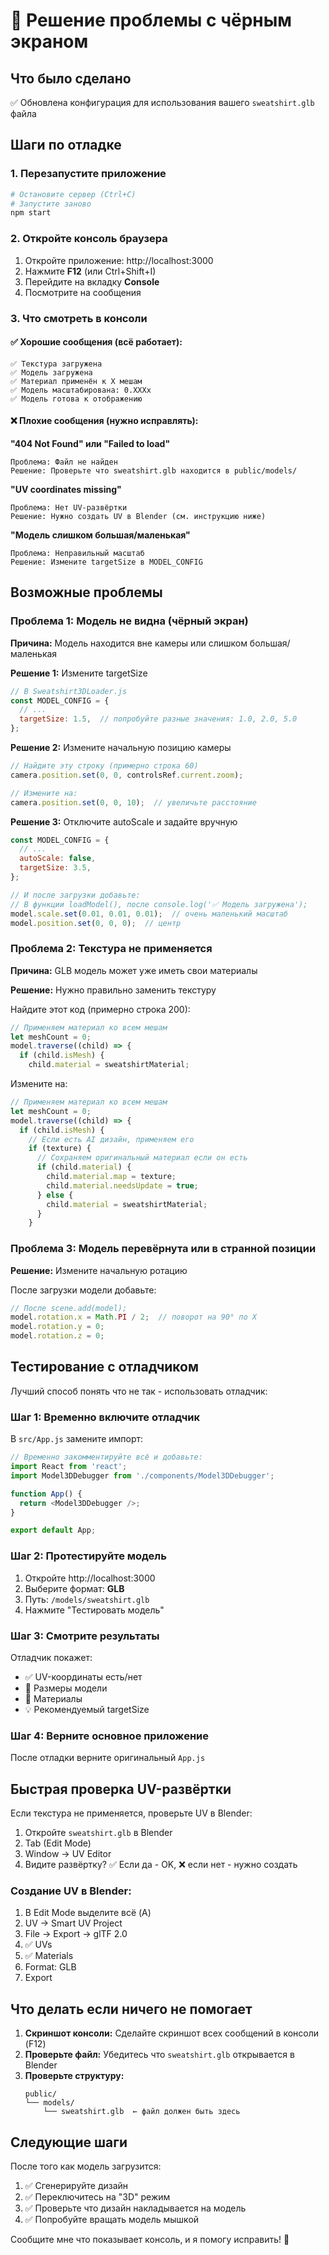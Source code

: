 # 🐛 Решение проблемы с чёрным экраном

## Что было сделано

✅ Обновлена конфигурация для использования вашего `sweatshirt.glb` файла

## Шаги по отладке

### 1. Перезапустите приложение

```bash
# Остановите сервер (Ctrl+C)
# Запустите заново
npm start
```

### 2. Откройте консоль браузера

1. Откройте приложение: http://localhost:3000
2. Нажмите **F12** (или Ctrl+Shift+I)
3. Перейдите на вкладку **Console**
4. Посмотрите на сообщения

### 3. Что смотреть в консоли

#### ✅ Хорошие сообщения (всё работает):
```
✅ Текстура загружена
✅ Модель загружена  
✅ Материал применён к X мешам
✅ Модель масштабирована: 0.XXXx
✅ Модель готова к отображению
```

#### ❌ Плохие сообщения (нужно исправлять):

**"404 Not Found" или "Failed to load"**
```
Проблема: Файл не найден
Решение: Проверьте что sweatshirt.glb находится в public/models/
```

**"UV coordinates missing"**
```
Проблема: Нет UV-развёртки
Решение: Нужно создать UV в Blender (см. инструкцию ниже)
```

**"Модель слишком большая/маленькая"**
```
Проблема: Неправильный масштаб
Решение: Измените targetSize в MODEL_CONFIG
```

## Возможные проблемы

### Проблема 1: Модель не видна (чёрный экран)

**Причина:** Модель находится вне камеры или слишком большая/маленькая

**Решение 1:** Измените targetSize
```javascript
// В Sweatshirt3DLoader.js
const MODEL_CONFIG = {
  // ...
  targetSize: 1.5,  // попробуйте разные значения: 1.0, 2.0, 5.0
};
```

**Решение 2:** Измените начальную позицию камеры
```javascript
// Найдите эту строку (примерно строка 60)
camera.position.set(0, 0, controlsRef.current.zoom);

// Измените на:
camera.position.set(0, 0, 10);  // увеличьте расстояние
```

**Решение 3:** Отключите autoScale и задайте вручную
```javascript
const MODEL_CONFIG = {
  // ...
  autoScale: false,
  targetSize: 3.5,
};

// И после загрузки добавьте:
// В функции loadModel(), после console.log('✅ Модель загружена');
model.scale.set(0.01, 0.01, 0.01);  // очень маленький масштаб
model.position.set(0, 0, 0);  // центр
```

### Проблема 2: Текстура не применяется

**Причина:** GLB модель может уже иметь свои материалы

**Решение:** Нужно правильно заменить текстуру

Найдите этот код (примерно строка 200):
```javascript
// Применяем материал ко всем мешам
let meshCount = 0;
model.traverse((child) => {
  if (child.isMesh) {
    child.material = sweatshirtMaterial;
```

Измените на:
```javascript
// Применяем материал ко всем мешам
let meshCount = 0;
model.traverse((child) => {
  if (child.isMesh) {
    // Если есть AI дизайн, применяем его
    if (texture) {
      // Сохраняем оригинальный материал если он есть
      if (child.material) {
        child.material.map = texture;
        child.material.needsUpdate = true;
      } else {
        child.material = sweatshirtMaterial;
      }
    }
```

### Проблема 3: Модель перевёрнута или в странной позиции

**Решение:** Измените начальную ротацию

После загрузки модели добавьте:
```javascript
// После scene.add(model);
model.rotation.x = Math.PI / 2;  // поворот на 90° по X
model.rotation.y = 0;
model.rotation.z = 0;
```

## Тестирование с отладчиком

Лучший способ понять что не так - использовать отладчик:

### Шаг 1: Временно включите отладчик

В `src/App.js` замените импорт:
```javascript
// Временно закомментируйте всё и добавьте:
import React from 'react';
import Model3DDebugger from './components/Model3DDebugger';

function App() {
  return <Model3DDebugger />;
}

export default App;
```

### Шаг 2: Протестируйте модель

1. Откройте http://localhost:3000
2. Выберите формат: **GLB**
3. Путь: `/models/sweatshirt.glb`
4. Нажмите "Тестировать модель"

### Шаг 3: Смотрите результаты

Отладчик покажет:
- ✅ UV-координаты есть/нет
- 📐 Размеры модели
- 🎨 Материалы
- 💡 Рекомендуемый targetSize

### Шаг 4: Верните основное приложение

После отладки верните оригинальный `App.js`

## Быстрая проверка UV-развёртки

Если текстура не применяется, проверьте UV в Blender:

1. Откройте `sweatshirt.glb` в Blender
2. Tab (Edit Mode)
3. Window → UV Editor
4. Видите развёртку? ✅ Если да - OK, ❌ если нет - нужно создать

### Создание UV в Blender:

1. В Edit Mode выделите всё (A)
2. UV → Smart UV Project
3. File → Export → glTF 2.0
4. ✅ UVs
5. ✅ Materials
6. Format: GLB
7. Export

## Что делать если ничего не помогает

1. **Скриншот консоли:** Сделайте скриншот всех сообщений в консоли (F12)
2. **Проверьте файл:** Убедитесь что `sweatshirt.glb` открывается в Blender
3. **Проверьте структуру:**
   ```
   public/
   └── models/
       └── sweatshirt.glb  ← файл должен быть здесь
   ```

## Следующие шаги

После того как модель загрузится:

1. ✅ Сгенерируйте дизайн
2. ✅ Переключитесь на "3D" режим
3. ✅ Проверьте что дизайн накладывается на модель
4. ✅ Попробуйте вращать модель мышкой

Сообщите мне что показывает консоль, и я помогу исправить! 🚀
